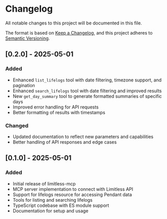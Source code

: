 # Changelog

All notable changes to this project will be documented in this file.

The format is based on [Keep a Changelog](https://keepachangelog.com/en/1.0.0/),
and this project adheres to [Semantic Versioning](https://semver.org/spec/v2.0.0.html).

## [0.2.0] - 2025-05-01

### Added
- Enhanced `list_lifelogs` tool with date filtering, timezone support, and pagination
- Enhanced `search_lifelogs` tool with date filtering and improved results
- New `get_day_summary` tool to generate formatted summaries of specific days
- Improved error handling for API requests
- Better formatting of results with timestamps

### Changed
- Updated documentation to reflect new parameters and capabilities
- Better handling of API responses and edge cases

## [0.1.0] - 2025-05-01

### Added
- Initial release of limitless-mcp
- MCP server implementation to connect with Limitless API
- Support for lifelogs resource for accessing Pendant data
- Tools for listing and searching lifelogs
- TypeScript codebase with ES module support
- Documentation for setup and usage 